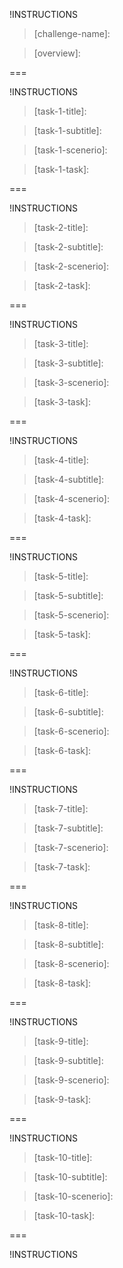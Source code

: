 !INSTRUCTIONS[](https://raw.githubusercontent.com/JohnR-LoD/ChallengeLabsContent/master/BoilerPlate/Intro.md)

>[challenge-name]:

>[overview]: 

===

!INSTRUCTIONS[](https://raw.githubusercontent.com/JohnR-LoD/ChallengeLabsContent/master/BoilerPlate/Requirements/Requirement1.md)

>[task-1-title]:

>[task-1-subtitle]:

>[task-1-scenerio]:

>[task-1-task]:

===

!INSTRUCTIONS[](https://raw.githubusercontent.com/JohnR-LoD/ChallengeLabsContent/master/BoilerPlate/Requirements/Requirement2.md)

>[task-2-title]:

>[task-2-subtitle]:

>[task-2-scenerio]:

>[task-2-task]:

===

!INSTRUCTIONS[](https://raw.githubusercontent.com/JohnR-LoD/ChallengeLabsContent/master/BoilerPlate/Requirements/Requirement3.md)

>[task-3-title]:

>[task-3-subtitle]:

>[task-3-scenerio]:

>[task-3-task]:

===

!INSTRUCTIONS[](https://raw.githubusercontent.com/JohnR-LoD/ChallengeLabsContent/master/BoilerPlate/Requirements/Requirement4.md)

>[task-4-title]:

>[task-4-subtitle]:

>[task-4-scenerio]:

>[task-4-task]:

===

!INSTRUCTIONS[](https://raw.githubusercontent.com/JohnR-LoD/ChallengeLabsContent/master/BoilerPlate/Requirements/Requirement5.md)

>[task-5-title]:

>[task-5-subtitle]:

>[task-5-scenerio]:

>[task-5-task]:

===

!INSTRUCTIONS[](https://raw.githubusercontent.com/JohnR-LoD/ChallengeLabsContent/master/BoilerPlate/Requirements/Requirement6.md)

>[task-6-title]:

>[task-6-subtitle]:

>[task-6-scenerio]:

>[task-6-task]:

===

!INSTRUCTIONS[](https://raw.githubusercontent.com/JohnR-LoD/ChallengeLabsContent/master/BoilerPlate/Requirements/Requirement7.md)

>[task-7-title]:

>[task-7-subtitle]:

>[task-7-scenerio]:

>[task-7-task]:

===

!INSTRUCTIONS[](https://raw.githubusercontent.com/JohnR-LoD/ChallengeLabsContent/master/BoilerPlate/Requirements/Requirement8.md)

>[task-8-title]:

>[task-8-subtitle]:

>[task-8-scenerio]:

>[task-8-task]:

===

!INSTRUCTIONS[](https://raw.githubusercontent.com/JohnR-LoD/ChallengeLabsContent/master/BoilerPlate/Requirements/Requirement9.md)

>[task-9-title]:

>[task-9-subtitle]:

>[task-9-scenerio]:

>[task-9-task]:

===

!INSTRUCTIONS[](https://raw.githubusercontent.com/JohnR-LoD/ChallengeLabsContent/master/BoilerPlate/Requirements/Requirement10.md)

>[task-10-title]:

>[task-10-subtitle]:

>[task-10-scenerio]:

>[task-10-task]:

===

!INSTRUCTIONS[](https://raw.githubusercontent.com/JohnR-LoD/ChallengeLabsContent/master/BoilerPlate/Summary.md)